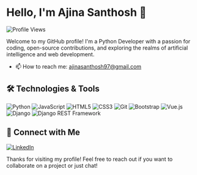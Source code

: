 # Hello, I'm Ajina Santhosh 👋

![Profile Views](https://komarev.com/ghpvc/?username=ajinasanthosh1997&color=blue)

Welcome to my GitHub profile! I'm a Python Developer with a passion for coding, open-source contributions, and exploring the realms of artificial intelligence and web development.

- 📫 How to reach me: ajinasanthosh97@gmail.com

## 🛠️ Technologies & Tools

![Python](https://img.shields.io/badge/-Python-333?style=flat&logo=python)
![JavaScript](https://img.shields.io/badge/-JavaScript-333?style=flat&logo=javascript)
![HTML5](https://img.shields.io/badge/-HTML5-333?style=flat&logo=html5)
![CSS3](https://img.shields.io/badge/-CSS3-333?style=flat&logo=css3)
![Git](https://img.shields.io/badge/-Git-333?style=flat&logo=git)
![Bootstrap](https://img.shields.io/badge/-Bootstrap-333?style=flat&logo=bootstrap)
![Vue.js](https://img.shields.io/badge/-Vue.js-333?style=flat&logo=vue.js)
![Django](https://img.shields.io/badge/-Django-333?style=flat&logo=django)
![Django REST Framework](https://img.shields.io/badge/-Django_REST_Framework-333?style=flat&logo=django)

## 🤝 Connect with Me

[![LinkedIn](https://img.shields.io/badge/LinkedIn-blue?style=flat&logo=linkedin)](ajina-santhosh-214b12298)

Thanks for visiting my profile! Feel free to reach out if you want to collaborate on a project or just chat!

